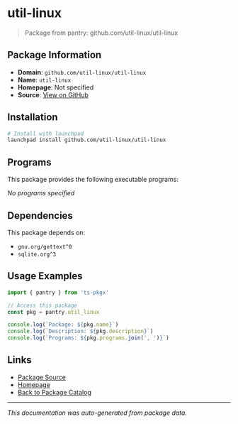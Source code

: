 # util-linux

> Package from pantry: github.com/util-linux/util-linux

## Package Information

- **Domain**: `github.com/util-linux/util-linux`
- **Name**: `util-linux`
- **Homepage**: Not specified
- **Source**: [View on GitHub](https://github.com/pkgxdev/pantry/tree/main/projects/github.com/util-linux/util-linux/package.yml)

## Installation

```bash
# Install with launchpad
launchpad install github.com/util-linux/util-linux
```

## Programs

This package provides the following executable programs:

*No programs specified*

## Dependencies

This package depends on:

- `gnu.org/gettext^0`
- `sqlite.org^3`

## Usage Examples

```typescript
import { pantry } from 'ts-pkgx'

// Access this package
const pkg = pantry.util_linux

console.log(`Package: ${pkg.name}`)
console.log(`Description: ${pkg.description}`)
console.log(`Programs: ${pkg.programs.join(', ')}`)
```

## Links

- [Package Source](https://github.com/pkgxdev/pantry/tree/main/projects/github.com/util-linux/util-linux/package.yml)
- [Homepage](#)
- [Back to Package Catalog](../package-catalog.md)

---

*This documentation was auto-generated from package data.*
